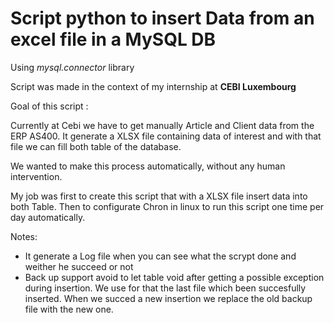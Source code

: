 # Script python to insert Data from an excel file in a MySQL DB
Using *mysql.connector* library

Script was made in the context of my internship at **CEBI Luxembourg**

Goal of this script :

Currently at Cebi we have to get manually Article and Client data from the ERP AS400. It generate a XLSX file containing data of interest and with that file we can fill both table of the database.

We wanted to make this process automatically, without any human intervention.

My job was first to create this script that with a XLSX file insert data into both Table.
Then to configurate Chron in linux to run this script one time per day automatically.

Notes:
- It generate a Log file when you can see what the scrypt done and weither he succeed or not
- Back up support avoid to let table void after getting a possible exception during insertion. We use for that the last file which been succesfully inserted. When we succed a new insertion we replace the old backup file with the new one.
 









